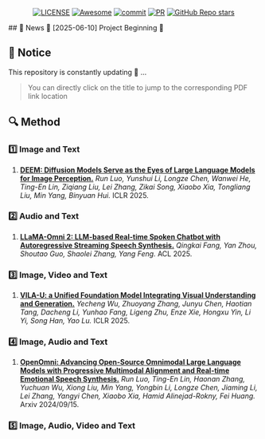 
<div align="center">
   
[![LICENSE](https://img.shields.io/github/license/October2001/Awesome-KV-Cache-Compression)](https://github.com/RainBowLuoCS/Awesome-Unified-Multimodal-Understanding-and-Generation/blob/main/LICENSE)
[![Awesome](https://cdn.rawgit.com/sindresorhus/awesome/d7305f38d29fed78fa85652e3a63e154dd8e8829/media/badge.svg)](https://github.com/sindresorhus/awesome)
[![commit](https://img.shields.io/github/last-commit/RainBowLuoCS/Awesome-Unified-Multimodal-Understanding-and-Generation?color=blue)](https://github.com/RainBowLuoCS/Awesome-Unified-Multimodal-Understanding-and-Generation/commits/main)
[![PR](https://img.shields.io/badge/PRs-Welcome-red)](https://github.com/RainBowLuoCS/Awesome-Unified-Multimodal-Understanding-and-Generation/pulls)
[![GitHub Repo stars](https://img.shields.io/github/stars/RainBowLuoCS/Awesome-Unified-Multimodal-Understanding-and-Generation)](https://github.com/RainBowLuoCS/Awesome-Unified-Multimodal-Understanding-and-Generation)

</div>
## 📢 News
🎉 [2025-06-10] Project Beginning 🥳

## 📜 Notice

This repository is constantly updating 🤗 ...
> You can directly click on the title to jump to the corresponding PDF link location

## 🔍 Method

### 1️⃣ Image and Text

1. [**DEEM: Diffusion Models Serve as the Eyes of Large Language Models for Image Perception.**](https://arxiv.org/abs/2405.15232) *Run Luo, Yunshui Li, Longze Chen, Wanwei He, Ting-En Lin, Ziqiang Liu, Lei Zhang, Zikai Song, Xiaobo Xia, Tongliang Liu, Min Yang, Binyuan Hui.* ICLR 2025. 


### 2️⃣ Audio and Text

1. [**LLaMA-Omni 2: LLM-based Real-time Spoken Chatbot with Autoregressive Streaming Speech Synthesis.**](https://arxiv.org/abs/2505.02625) *Qingkai Fang, Yan Zhou, Shoutao Guo, Shaolei Zhang, Yang Feng.* ACL 2025. 


### 3️⃣ Image, Video and Text

1. [**VILA-U: a Unified Foundation Model Integrating Visual Understanding and Generation.**](https://arxiv.org/abs/2409.04429) *Yecheng Wu, Zhuoyang Zhang, Junyu Chen, Haotian Tang, Dacheng Li, Yunhao Fang, Ligeng Zhu, Enze Xie, Hongxu Yin, Li Yi, Song Han, Yao Lu.* ICLR 2025. 

### 4️⃣ Image, Audio and Text

1. [**OpenOmni: Advancing Open-Source Omnimodal Large Language Models with Progressive Multimodal Alignment and Real-time Emotional Speech Synthesis.**](https://arxiv.org/abs/2501.04561) *Run Luo, Ting-En Lin, Haonan Zhang, Yuchuan Wu, Xiong Liu, Min Yang, Yongbin Li, Longze Chen, Jiaming Li, Lei Zhang, Yangyi Chen, Xiaobo Xia, Hamid Alinejad-Rokny, Fei Huang.* Arxiv 2024/09/15. 

### 5️⃣ Image, Audio, Video and Text


